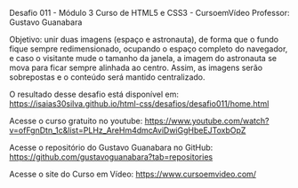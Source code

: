 Desafio 011 - Módulo 3
Curso de HTML5 e CSS3 - CursoemVídeo
Professor: Gustavo Guanabara

Objetivo: unir duas imagens (espaço e astronauta), de forma que o fundo fique sempre redimensionado, ocupando o espaço completo do navegador, e caso o visitante mude o tamanho da janela, a imagem do astronauta se mova para ficar sempre alinhada ao centro. Assim, as imagens serão sobrepostas e o conteúdo será mantido centralizado.

O resultado desse desafio está disponível em: 
https://isaias30silva.github.io/html-css/desafios/desafio011/home.html

Acesse o curso gratuito no youtube:
https://www.youtube.com/watch?v=ofFgnDtn_1c&list=PLHz_AreHm4dmcAviDwiGgHbeEJToxbOpZ

Acesse o repositório do Gustavo Guanabara no GitHub:
https://github.com/gustavoguanabara?tab=repositories

Acesse o site do Curso em Vídeo:
https://www.cursoemvideo.com/